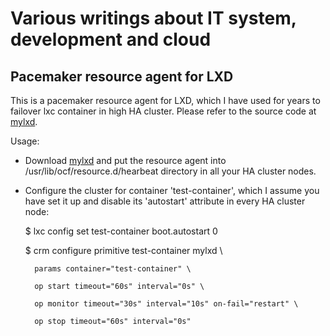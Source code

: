 # Various writings about IT system, development and cloud

## Pacemaker resource agent for LXD
This is a pacemaker resource agent for LXD, which I have used for years to failover lxc container in high HA cluster.  Please refer to the source code at [mylxd](https://github.com/q13975/articles/blob/master/mylxd).

Usage: 

- Download [mylxd](https://github.com/q13975/articles/blob/master/mylxd) and put the resource agent into /usr/lib/ocf/resource.d/hearbeat directory in all your HA cluster nodes.

- Configure the cluster for container 'test-container', which I assume you have set it up and disable its 'autostart' attribute in every HA cluster node:

  $ lxc config set test-container boot.autostart 0

  $ crm configure primitive test-container mylxd \

        params container="test-container" \

        op start timeout="60s" interval="0s" \

        op monitor timeout="30s" interval="10s" on-fail="restart" \

        op stop timeout="60s" interval="0s"


